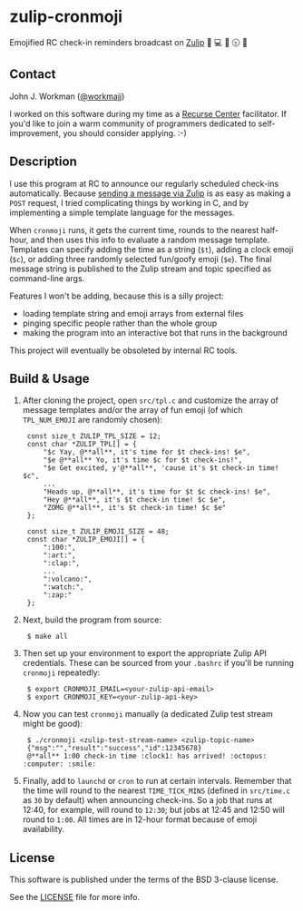 zulip-cronmoji
==============

Emojified RC check-in reminders broadcast on [Zulip](https://zulip.org/) :city_sunrise: :computer: :octopus: :clock1030: :rotating_light:

Contact
-------

John J. Workman ([@workmajj](https://twitter.com/workmajj))

I worked on this software during my time as a [Recurse Center](https://www.recurse.com/) facilitator. If you'd like to join a warm community of programmers dedicated to self-improvement, you should consider applying. :-)

Description
-----------

I use this program at RC to announce our regularly scheduled check-ins automatically. Because [sending a message via Zulip](https://zulip.com/api/) is as easy as making a `POST` request, I tried complicating things by working in C, and by implementing a simple template language for the messages.

When `cronmoji` runs, it gets the current time, rounds to the nearest half-hour, and then uses this info to evaluate a random message template. Templates can specify adding the time as a string (`$t`), adding a clock emoji (`$c`), or adding three randomly selected fun/goofy emoji (`$e`). The final message string is published to the Zulip stream and topic specified as command-line args.

Features I won't be adding, because this is a silly project:

* loading template string and emoji arrays from external files
* pinging specific people rather than the whole group
* making the program into an interactive bot that runs in the background

This project will eventually be obsoleted by internal RC tools.

Build & Usage
-------------

1. After cloning the project, open `src/tpl.c` and customize the array of message templates and/or the array of fun emoji (of which `TPL_NUM_EMOJI` are randomly chosen):

        const size_t ZULIP_TPL_SIZE = 12;
        const char *ZULIP_TPL[] = {
            "$c Yay, @**all**, it's time for $t check-ins! $e",
            "$e @**all** Yo, it's time $c for $t check-ins!",
            "$e Get excited, y'@**all**, 'cause it's $t check-in time! $c",
            ...
            "Heads up, @**all**, it's time for $t $c check-ins! $e",
            "Hey @**all**, it's $t check-in time! $c $e",
            "ZOMG @**all**, it's $t check-in time! $c $e"
        };

        const size_t ZULIP_EMOJI_SIZE = 48;
        const char *ZULIP_EMOJI[] = {
            ":100:",
            ":art:",
            ":clap:",
            ...
            ":volcano:",
            ":watch:",
            ":zap:"
        };

2. Next, build the program from source:

        $ make all

3. Then set up your environment to export the appropriate Zulip API credentials. These can be sourced from your `.bashrc` if you'll be running `cronmoji` repeatedly:

        $ export CRONMOJI_EMAIL=<your-zulip-api-email>
        $ export CRONMOJI_KEY=<your-zulip-api-key>

4. Now you can test `cronmoji` manually (a dedicated Zulip test stream might be good):

        $ ./cronmoji <zulip-test-stream-name> <zulip-topic-name>
        {"msg":"","result":"success","id":12345678}
        @**all** 1:00 check-in time :clock1: has arrived! :octopus: :computer: :smile:

5. Finally, add to `launchd` or `cron` to run at certain intervals. Remember that the time will round to the nearest `TIME_TICK_MINS` (defined in `src/time.c` as `30` by default) when announcing check-ins. So a job that runs at 12:40, for example, will round to `12:30`; but jobs at 12:45 and 12:50 will round to `1:00`. All times are in 12-hour format because of emoji availability.

License
-------

This software is published under the terms of the BSD 3-clause license.

See the [LICENSE](LICENSE.md) file for more info.
